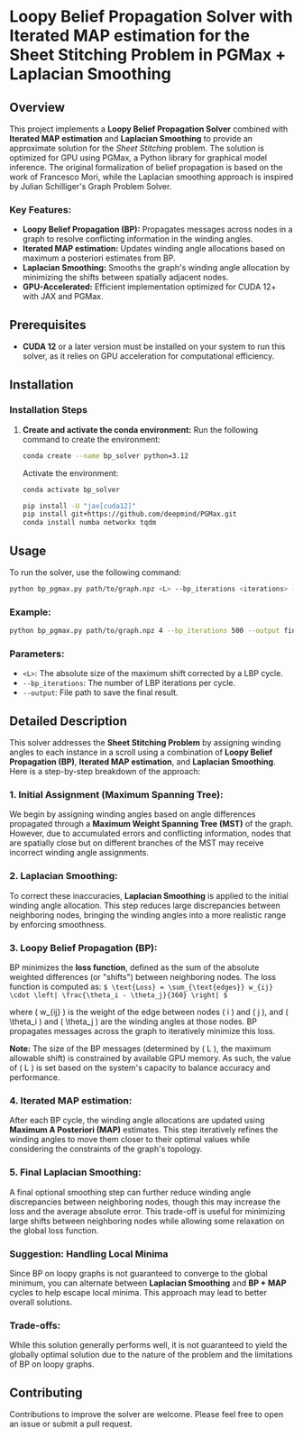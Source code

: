 # Loopy Belief Propagation Solver with Iterated MAP estimation for the Sheet Stitching Problem in PGMax + Laplacian Smoothing

## Overview
This project implements a **Loopy Belief Propagation Solver** combined with **Iterated MAP estimation** and **Laplacian Smoothing** to provide an approximate solution for the *Sheet Stitching* problem. The solution is optimized for GPU using PGMax, a Python library for graphical model inference. The original formalization of belief propagation is based on the work of Francesco Mori, while the Laplacian smoothing approach is inspired by Julian Schilliger's Graph Problem Solver.

### Key Features:
- **Loopy Belief Propagation (BP):** Propagates messages across nodes in a graph to resolve conflicting information in the winding angles.
- **Iterated MAP estimation:** Updates winding angle allocations based on maximum a posteriori estimates from BP.
- **Laplacian Smoothing:** Smooths the graph's winding angle allocation by minimizing the shifts between spatially adjacent nodes.
- **GPU-Accelerated:** Efficient implementation optimized for CUDA 12+ with JAX and PGMax.

## Prerequisites

- **CUDA 12** or a later version must be installed on your system to run this solver, as it relies on GPU acceleration for computational efficiency.

## Installation

### Installation Steps

1. **Create and activate the conda environment:**
   Run the following command to create the environment:
   ```bash
   conda create --name bp_solver python=3.12
   ```

   Activate the environment:
   ```bash
   conda activate bp_solver
   ```

    ```bash
   pip install -U "jax[cuda12]"
   pip install git+https://github.com/deepmind/PGMax.git
   conda install numba networkx tqdm
   ```


## Usage

To run the solver, use the following command:
```bash
python bp_pgmax.py path/to/graph.npz <L> --bp_iterations <iterations> --output <final_result.npz>
```

### Example:
```bash
python bp_pgmax.py path/to/graph.npz 4 --bp_iterations 500 --output final_result.npz
```

### Parameters:
- `<L>`: The absolute size of the maximum shift corrected by a LBP cycle.
- `--bp_iterations`: The number of LBP iterations per cycle.
- `--output`: File path to save the final result.

## Detailed Description

This solver addresses the **Sheet Stitching Problem** by assigning winding angles to each instance in a scroll using a combination of **Loopy Belief Propagation (BP)**, **Iterated MAP estimation**, and **Laplacian Smoothing**. Here is a step-by-step breakdown of the approach:

### 1. **Initial Assignment (Maximum Spanning Tree):**
   We begin by assigning winding angles based on angle differences propagated through a **Maximum Weight Spanning Tree (MST)** of the graph. However, due to accumulated errors and conflicting information, nodes that are spatially close but on different branches of the MST may receive incorrect winding angle assignments.

### 2. **Laplacian Smoothing:**
   To correct these inaccuracies, **Laplacian Smoothing** is applied to the initial winding angle allocation. This step reduces large discrepancies between neighboring nodes, bringing the winding angles into a more realistic range by enforcing smoothness.

### 3. **Loopy Belief Propagation (BP):**
   BP minimizes the **loss function**, defined as the sum of the absolute weighted differences (or "shifts") between neighboring nodes. The loss function is computed as:
`$ \text{Loss} = \sum_{\text{edges}} w_{ij} \cdot \left| \frac{\theta_i - \theta_j}{360} \right| $`

   where \( w_{ij} \) is the weight of the edge between nodes \( i \) and \( j \), and \( \theta_i \) and \( \theta_j \) are the winding angles at those nodes. BP propagates messages across the graph to iteratively minimize this loss.

   **Note:** The size of the BP messages (determined by \( L \), the maximum allowable shift) is constrained by available GPU memory. As such, the value of \( L \) is set based on the system's capacity to balance accuracy and performance.

### 4. **Iterated MAP estimation:**
   After each BP cycle, the winding angle allocations are updated using **Maximum A Posteriori (MAP)** estimates. This step iteratively refines the winding angles to move them closer to their optimal values while considering the constraints of the graph's topology.

### 5. **Final Laplacian Smoothing:**
   A final optional smoothing step can further reduce winding angle discrepancies between neighboring nodes, though this may increase the loss and the average absolute error. This trade-off is useful for minimizing large shifts between neighboring nodes while allowing some relaxation on the global loss function.

### Suggestion: Handling Local Minima
   Since BP on loopy graphs is not guaranteed to converge to the global minimum, you can alternate between **Laplacian Smoothing** and **BP + MAP** cycles to help escape local minima. This approach may lead to better overall solutions.

### Trade-offs:
   While this solution generally performs well, it is not guaranteed to yield the globally optimal solution due to the nature of the problem and the limitations of BP on loopy graphs.

## Contributing
Contributions to improve the solver are welcome. Please feel free to open an issue or submit a pull request.